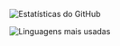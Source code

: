 ![Estatísticas do GitHub](https://github-readme-stats.vercel.app/api?username=[cerealmatinal]&show_icons=true&theme=radical)

![Linguagens mais usadas](https://github-readme-stats.vercel.app/api/top-langs/?username=[cerealmatinal]&layout=compact&theme=radical)
